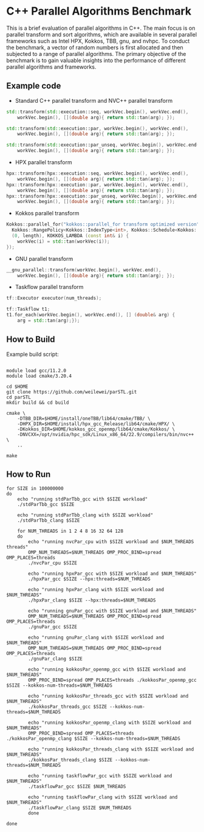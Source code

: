 # C++ Parallel Algorithms Benchmark

This is a brief evaluation of parallel algorithms in C++. The main focus is on parallel
transform and sort algorithms, which are available in several parallel frameworks
such as Intel HPX, Kokkos, TBB, gnu, and nvhpc. To conduct the benchmark, a
vector of random numbers is first allocated and then subjected to a range of parallel
algorithms. The primary objective of the benchmark is to gain valuable insights
into the performance of different parallel algorithms and frameworks.

## Example code

* Standard C++ parallel transform and NVC++ parallel transform

```cpp
std::transform(std::execution::seq, workVec.begin(), workVec.end(),
    workVec.begin(), [](double arg){ return std::tan(arg); });

std::transform(std::execution::par, workVec.begin(), workVec.end(),
    workVec.begin(), [](double arg){ return std::tan(arg); });

std::transform(std::execution::par_unseq, workVec.begin(), workVec.end(),
    workVec.begin(), [](double arg){ return std::tan(arg); });
```

* HPX parallel transform

```cpp
hpx::transform(hpx::execution::seq, workVec.begin(), workVec.end(),
    workVec.begin(), [](double arg){ return std::tan(arg); });
hpx::transform(hpx::execution::par, workVec.begin(), workVec.end(),
    workVec.begin(), [](double arg){ return std::tan(arg); });
hpx::transform(hpx::execution::par_unseq, workVec.begin(), workVec.end(),
    workVec.begin(), [](double arg){ return std::tan(arg); });
```

* Kokkos parallel transform

```cpp
Kokkos::parallel_for("kokkos::parallel_for transform optimized version", 
  Kokkos::RangePolicy<Kokkos::IndexType<int>, Kokkos::Schedule<Kokkos::Dynamic>>
  (0, length), KOKKOS_LAMBDA (const int& i) {
    workVec(i) = std::tan(workVec(i));
});
```

* GNU parallel transform

```cpp
__gnu_parallel::transform(workVec.begin(), workVec.end(), 
    workVec.begin(), [](double arg){ return std::tan(arg); });
```

* Taskflow parallel transform

```cpp
tf::Executor executor(num_threads);

tf::Taskflow t1;
t1.for_each(workVec.begin(), workVec.end(), [] (double& arg) {
    arg = std::tan(arg);});
```

## How to Build

Example build script:

```shell

module load gcc/11.2.0
module load cmake/3.20.4

cd $HOME
git clone https://github.com/weilewei/parSTL.git
cd parSTL
mkdir build && cd build

cmake \
    -DTBB_DIR=$HOME/install/oneTBB/lib64/cmake/TBB/ \
    -DHPX_DIR=$HOME/install/hpx_gcc_Release/lib64/cmake/HPX/ \
    -DKokkos_DIR=$HOME/kokkos_gcc_openmp/lib64/cmake/Kokkos/ \
    -DNVCXX=/opt/nvidia/hpc_sdk/Linux_x86_64/22.9/compilers/bin/nvc++ \
    ..

make 
```

## How to Run

```shell
for SIZE in 100000000
do
    echo "running stdParTbb_gcc with $SIZE workload"
    ./stdParTbb_gcc $SIZE

    echo "running stdParTbb_clang with $SIZE workload"
    ./stdParTbb_clang $SIZE

    for NUM_THREADS in 1 2 4 8 16 32 64 128
    do
        echo "running nvcPar_cpu with $SIZE workload and $NUM_THREADS threads"
        OMP_NUM_THREADS=$NUM_THREADS OMP_PROC_BIND=spread OMP_PLACES=threads 
        ./nvcPar_cpu $SIZE
    
        echo "running hpxPar_gcc with $SIZE workload and $NUM_THREADS"
        ./hpxPar_gcc $SIZE --hpx:threads=$NUM_THREADS
    
        echo "running hpxPar_clang with $SIZE workload and $NUM_THREADS"
        ./hpxPar_clang $SIZE --hpx:threads=$NUM_THREADS
    
        echo "running gnuPar_gcc with $SIZE workload and $NUM_THREADS"
        OMP_NUM_THREADS=$NUM_THREADS OMP_PROC_BIND=spread OMP_PLACES=threads 
        ./gnuPar_gcc $SIZE 
    
        echo "running gnuPar_clang with $SIZE workload and $NUM_THREADS"
        OMP_NUM_THREADS=$NUM_THREADS OMP_PROC_BIND=spread OMP_PLACES=threads 
        ./gnuPar_clang $SIZE 
    
        echo "running kokkosPar_openmp_gcc with $SIZE workload and $NUM_THREADS"
        OMP_PROC_BIND=spread OMP_PLACES=threads ./kokkosPar_openmp_gcc $SIZE --kokkos-num-threads=$NUM_THREADS
    
        echo "running kokkosPar_threads_gcc with $SIZE workload and $NUM_THREADS"
        ./kokkosPar_threads_gcc $SIZE --kokkos-num-threads=$NUM_THREADS
    
        echo "running kokkosPar_openmp_clang with $SIZE workload and $NUM_THREADS"
        OMP_PROC_BIND=spread OMP_PLACES=threads ./kokkosPar_openmp_clang $SIZE --kokkos-num-threads=$NUM_THREADS
    
        echo "running kokkosPar_threads_clang with $SIZE workload and $NUM_THREADS"
        ./kokkosPar_threads_clang $SIZE --kokkos-num-threads=$NUM_THREADS
    
        echo "running taskflowPar_gcc with $SIZE workload and $NUM_THREADS"
        ./taskflowPar_gcc $SIZE $NUM_THREADS
    
        echo "running taskflowPar_clang with $SIZE workload and $NUM_THREADS"
        ./taskflowPar_clang $SIZE $NUM_THREADS
        done

done 
```
